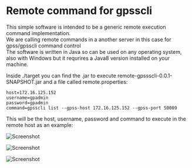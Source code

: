 # Remote command for gpsscli

This simple software is intended to be a generic remote execution command implementation. </br>
We are calling remote commands in a another server in this case for gpss/gpsscli command control </br>
The software is written in Java so can be used on any operating system, also with Windows but it requrires a Java8 version installed on your machine.</br>

Inside ./target you can find the .jar to execute remote-gpssscli-0.0.1-SNAPSHOT.jar and a file called remote.properties:

```
host=172.16.125.152
username=gpadmin
password=gpadmin
command=gpsscli list --gpss-host 172.16.125.152 --gpss-port 50009
```

This will be the host, username, password and command to execute in the remote host as an example:

![Screenshot](./pics/image1.png)

![Screenshot](./pics/image2.png)

![Screenshot](./pics/image3.png)
